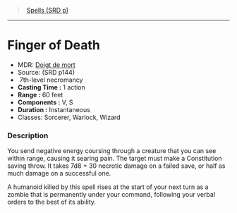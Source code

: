 ﻿---
!SpellItem
Name: Finger of Death
AltName: '[Doigt de mort](hd_spells_doigt_de_mort.md)'
Type: necromancy
Level: 7
CastingTime: 1 action
Range: 60 feet
Components: V, S
Duration: Instantaneous
Classes: Sorcerer, Warlock, Wizard
Family: SpellVO
Source: (SRD p144)
Id: spells_vo.md#finger-of-death
ParentLink: spells_vo.md#spells-srd-p
ParentName: Spells (SRD p)
NameLevel: 1
Attributes: {}
---
> [Spells (SRD p)](srd_spells.md)

---

# Finger of Death

- MDR: [Doigt de mort](hd_spells_doigt_de_mort.md)
- Source: (SRD p144)
-  7th-level necromancy
- **Casting Time :** 1 action
- **Range :** 60 feet
- **Components :** V, S
- **Duration :** Instantaneous
- Classes: Sorcerer, Warlock, Wizard

### Description

You send negative energy coursing through a creature that you can see within range, causing it searing pain. The target must make a Constitution saving throw. It takes 7d8 + 30 necrotic damage on a failed save, or half as much damage on a successful one.

A humanoid killed by this spell rises at the start of your next turn as a zombie that is permanently under your command, following your verbal orders to the best of its ability.

